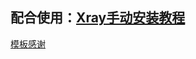 ## 配合使用：[Xray手动安装教程](https://github.com/chika0801/Xray-install)

[模板感谢](https://github.com/lxhao61/integrated-examples)
